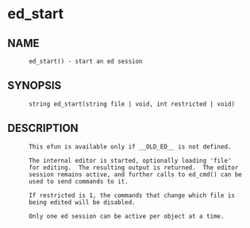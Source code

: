 # ed_start
## NAME
          ed_start() - start an ed session

## SYNOPSIS
          string ed_start(string file | void, int restricted | void)

## DESCRIPTION
          This efun is available only if __OLD_ED__ is not defined.

          The internal editor is started, optionally loading 'file'
          for editing.  The resulting output is returned.  The editor
          session remains active, and further calls to ed_cmd() can be
          used to send commands to it.

          If restricted is 1, the commands that change which file is
          being edited will be disabled.

          Only one ed session can be active per object at a time.
